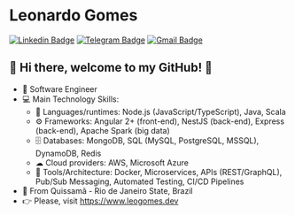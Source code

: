# Leonardo Gomes

[![Linkedin Badge](https://img.shields.io/badge/-LinkedIn-blue?style=for-the-badge&logo=Linkedin&logoColor=white&link=https://www.linkedin.com/in/leogomesdev/)](https://www.linkedin.com/in/leogomesdev/)
[![Telegram Badge](https://img.shields.io/badge/-Telegram-1ca0f1?style=for-the-badge&labelColor=1ca0f1&logo=telegram&logoColor=white&link=https://t.me/leogomesdev)](https://t.me/leogomesdev)
[![Gmail Badge](https://img.shields.io/badge/-Gmail-c14438?style=for-the-badge&logo=Gmail&logoColor=white&link=mailto:leogomesdev@gmail.com)](mailto:leogomesdev@gmail.com)


## 👋 Hi there, welcome to my GitHub! 🚀

- 🎯 Software Engineer
- 💻 Main Technology Skills:
  - 📃 Languages/runtimes: Node.js (JavaScript/TypeScript), Java, Scala
  - ⚙ Frameworks: Angular 2+ (front-end), NestJS (back-end), Express (back-end), Apache Spark (big data)
  - 🗄 Databases: MongoDB, SQL (MySQL, PostgreSQL, MSSQL), DynamoDB, Redis
  - ☁ Cloud providers: AWS, Microsoft Azure
  - 🔧 Tools/Architecture: Docker, Microservices, APIs (REST/GraphQL), Pub/Sub Messaging, Automated Testing, CI/CD Pipelines
- 📌 From Quissamã - Rio de Janeiro State, Brazil
- 👉 Please, visit https://www.leogomes.dev
